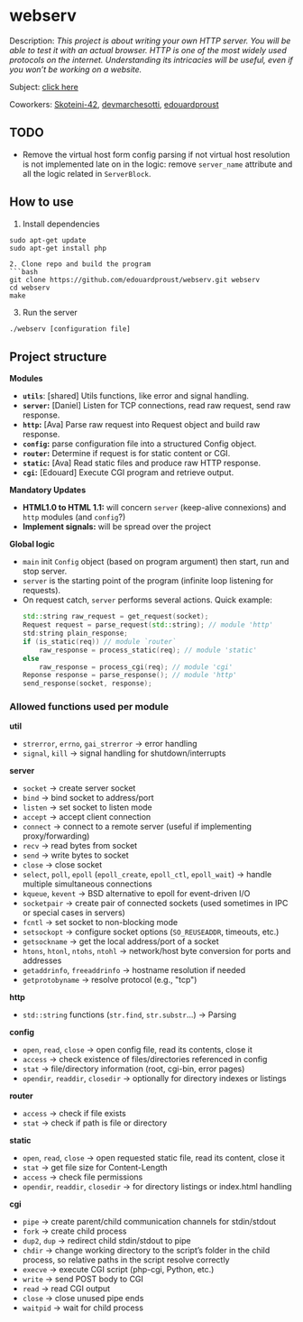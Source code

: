 # webserv

Description: *This project is about writing your own HTTP server. You will be able to test it with an actual browser. HTTP is one of the most widely used protocols on the internet. Understanding its intricacies will be useful, even if you won’t be working on a website.*

Subject: [click here](subject/en.subject.pdf)

Coworkers: [Skoteini-42](https://github.com/Skoteini-42), [devmarchesotti](https://github.com/devmarchesotti), [edouardproust](https://github.com/edouardproust)

## TODO

- Remove the virtual host form config parsing if not virtual host resolution is not implemented late on in the logic: remove `server_name` attribute and all the logic related in `ServerBlock`.

## How to use

1. Install dependencies
```
sudo apt-get update
sudo apt-get install php

2. Clone repo and build the program
```bash
git clone https://github.com/edouardproust/webserv.git webserv
cd webserv
make
```

3. Run the server
```bash
./webserv [configuration file]
```

## Project structure

**Modules**
- **`utils`**: [shared] Utils functions, like error and signal handling.
- **`server`:** [Daniel] Listen for TCP connections, read raw request, send raw response.
- **`http`:** [Ava] Parse raw request into Request object and build raw response.
- **`config`:** parse configuration file into a structured Config object.
- **`router`:** Determine if request is for static content or CGI.
- **`static`:** [Ava] Read static files and produce raw HTTP response.
- **`cgi`:** [Edouard] Execute CGI program and retrieve output.

**Mandatory Updates**
- **HTML1.0 to HTML 1.1:** will concern `server` (keep-alive connexions) and `http` modules (and `config`?)
- **Implement signals:** will be spread over the project

**Global logic**
- `main` init `Config` object (based on program argument) then start, run and stop server.
- `server` is the starting point of the program (infinite loop listening for requests).
- On request catch, `server` performs several actions. Quick example:
	```cpp
	std::string raw_request = get_request(socket);
	Request request = parse_request(std::string); // module 'http'
	std:string plain_response;
	if (is_static(req)) // module `router`
		raw_response = process_static(req); // module 'static'
	else
		raw_response = process_cgi(req); // module 'cgi'
	Reponse response = parse_response(); // module 'http'
	send_response(socket, response);
	```

### Allowed functions used per module

**util**
- `strerror`, `errno`, `gai_strerror` → error handling
- `signal`, `kill` → signal handling for shutdown/interrupts

**server**

- `socket` → create server socket
- `bind` → bind socket to address/port
- `listen` → set socket to listen mode
- `accept` → accept client connection
- `connect` → connect to a remote server (useful if implementing proxy/forwarding)
- `recv` → read bytes from socket
- `send` → write bytes to socket
- `close` → close socket
- `select`, `poll`, `epoll` (`epoll_create`, `epoll_ctl`, `epoll_wait`) → handle multiple simultaneous connections
- `kqueue`, `kevent` → BSD alternative to epoll for event-driven I/O
- `socketpair` → create pair of connected sockets (used sometimes in IPC or special cases in servers)
- `fcntl` → set socket to non-blocking mode
- `setsockopt` → configure socket options (`SO_REUSEADDR`, timeouts, etc.)
- `getsockname` → get the local address/port of a socket
- `htons`, `htonl`, `ntohs`, `ntohl` → network/host byte conversion for ports and addresses
- `getaddrinfo`, `freeaddrinfo` → hostname resolution if needed
- `getprotobyname` → resolve protocol (e.g., "tcp")

**http**

- `std::string` functions (`str.find`, `str.substr`...) → Parsing

**config**

- `open`, `read`, `close` → open config file, read its contents, close it
- `access` → check existence of files/directories referenced in config
- `stat` → file/directory information (root, cgi-bin, error pages)
- `opendir`, `readdir`, `closedir` → optionally for directory indexes or listings

**router**

- `access` → check if file exists
- `stat` → check if path is file or directory

**static**

- `open`, `read`, `close` → open requested static file, read its content, close it
- `stat` → get file size for Content-Length
- `access` → check file permissions
- `opendir`, `readdir`, `closedir` → for directory listings or index.html handling

**cgi**

- `pipe` → create parent/child communication channels for stdin/stdout
- `fork` → create child process
- `dup2`, `dup` → redirect child stdin/stdout to pipe
- `chdir` → change working directory to the script’s folder in the child process, so relative paths in the script resolve correctly
- `execve` → execute CGI script (php-cgi, Python, etc.)
- `write` → send POST body to CGI
- `read` → read CGI output
- `close` → close unused pipe ends
- `waitpid` → wait for child process

